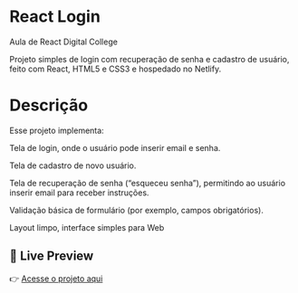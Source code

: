 # React Login
Aula de React Digital College 

Projeto simples de login com recuperação de senha e cadastro de usuário, feito com React, HTML5 e CSS3 e hospedado no Netlify.

# Descrição

Esse projeto implementa:

Tela de login, onde o usuário pode inserir email e senha.

Tela de cadastro de novo usuário.

Tela de recuperação de senha (“esqueceu senha”), permitindo ao usuário inserir email para receber instruções.

Validação básica de formulário (por exemplo, campos obrigatórios).

Layout limpo, interface simples para Web 

## 🚀 Live Preview

👉 [Acesse o projeto aqui](https://react-loggin.netlify.app/)  

